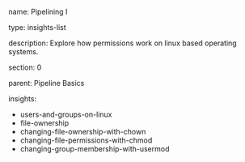 name: Pipelining I

type: insights-list

description: Explore how permissions work on linux based operating systems.

section: 0

parent: Pipeline Basics

insights:
  - users-and-groups-on-linux
  - file-ownership
  - changing-file-ownership-with-chown
  - changing-file-permissions-with-chmod
  - changing-group-membership-with-usermod
